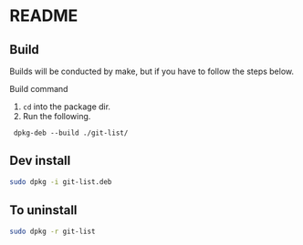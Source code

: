 # README

## Build
Builds will be conducted by make, but if you have to follow the steps below.

Build command

1. `cd` into the package dir.
2. Run the following.

```
 dpkg-deb --build ./git-list/
```
## Dev install

```sh
sudo dpkg -i git-list.deb
```

## To uninstall

```sh
sudo dpkg -r git-list
```
